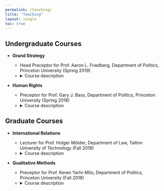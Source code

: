 ```yaml
---
permalink: /teaching/
title: "Teaching"
layout: single
toc: true
---
```



## Undergraduate Courses

	
* **Grand Strategy**
	- Head Preceptor for Prof. Aaron L. Friedberg, Department of Politics, Princeton University (Spring 2019)
	- <details><summary>Course description</summary><blockquote>An intensive examination of the theory and practice of grand strategy from the city-states of ancient Greece to the great powers of the twentieth and twenty-first centuries.</blockquote></details> 

* **Human Rights**
	- Preceptor for Prof. Gary J. Bass, Department of Politics, Princeton University (Spring 2018)
	- <details><summary>Course description</summary><blockquote>A course about the politics of human rights, as broad in its scope as the term itself, spanning from the French Revolution in 1789 to the present day, and mapping the world from China to Poland to Zimbabwe. It includes works of political science, history, public policy, political theory, and investigative journalism. We grapple with five clusters of big questions. First, what are human rights, and what are the major theoretical critiques of the idea? Second, is it possible to prevent genocide, and is it morally acceptable and politically wise to launch humanitarian military missions to prevent the slaughter of civilians within another country? Third, how do dictatorships function, and how can human rights activists undermine them both from the inside and the outside? Fourth, what are the laws of war, and is it possible to punish those war criminals who violate them? Finally, fifth, how do human rights play out in the current struggle with terrorists?</blockquote></details> 


## Graduate Courses

* **International Relations** 
	- Lecturer for Prof. Holger Mölder, Department of Law, Tallinn University of Technology (Fall 2019)
	- <details><summary>Course description</summary><blockquote>Guest lectures on international relations and security studies in the capstone graduate seminar at TalTech Law Department's International Relations program. </blockquote></details> 


* **Qualitative Methods**
	- Preceptor for Prof. Keren Yarhi-Milo, Department of Politics, Princeton University (Fall 2018)
	- <details><summary>Course description</summary><blockquote>This seminar seeks to foster familiarity with “best practice” tools and skills for designing and conducting state-of-the-art social science research. It focuses specifically on methods customarily termed “qualitative,” specifically small-N, narrative, and textual modes of descriptive and causal inference. It complements courses on quantitative methods, formal modeling, experimentation, field research, language and area studies, policy analysis, and history. Recently political science as a discipline has begun more explicitly encouraging or obliging scholars to make the data, analysis and methods employed in qualitative case-study analysis more explicit, unbiased, rigorous, and transparent. This seminar aims to help students meet this new challenge.</blockquote></details> 




